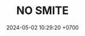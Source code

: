 ---
layout: teamCard
permalink: /team/:title.html
categories: surjohto042024 norteMayo partido1 partido4 partido5 partido6 partido7 partido9 partido10 partido11 30 ljmy24
maincover: /assets/logos/BDLF.png
puntosLJMAYO24: 24
date: 2024-05-02 10:29:20 +0700
title: NO SMITE
status: <i class="fa-solid fa-check"></i>
tag: johto042024
color: black
puntosLJ202404: 12
grupo: sur
background: '#F16C38'
cover: /assets/backCard.png
team: NO SMITE
ID: NS
pj: 10
p1: NO SMITE
r1: 1
rr1: 2
bg1: bg-warning
pp1: LAST BREATH
p2: DFS RUBY
r2: 0
rr2: 3
bg2: bg-success
pp2: NO SMITE
p3:  SOJ
r3: 1
bg3: bg-info
rr3: 2
pp3: NO SMITE
p4:  no smite
r4: 3
rr4: 0
bg4: bg-success
pp4: jas
p5:  no smite
r5: 3
bg5: bg-success
rr5: 0
pp5: dfs dmd
p6:  no smite
r6: 3
rr6: 0
bg6: bg-success
pp6: t. satisfaction
p7:  no smite
r7: 3
rr7: 0
bg7: bg-success
pp7: s. vanguard
p8:  HGO
r8: 3
bg8: bg-danger
rr8: 0
pp8: NO SMITE
p9:  no smite
r9: 3
rr9: 0
bg9: bg-success
pp9: hg regios
p10:  no smite
r10: 3
rr10: 0
bg10: bg-success
pp10: zodiac
p11: no smite
pp11: mbo
info: 30/05/24
hora: '22:20'
r11: 0
rr11: 0
##torneos
rango: ACERO
bg: bg-johto 
torneo1: Lj my24
tps1: IN PROGRESS
tb1: card-johto
timg1: /assets/logos/LIGA-JOHTO.png
---